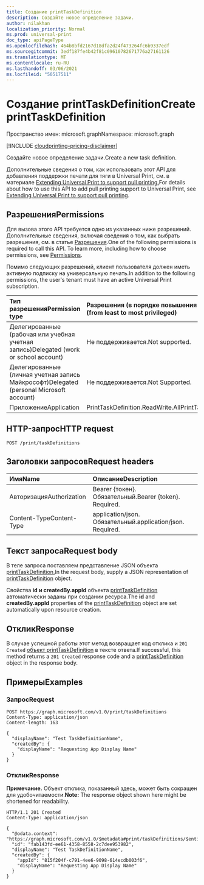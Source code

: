 ```yaml
---
title: Создание printTaskDefinition
description: Создайте новое определение задачи.
author: nilakhan
localization_priority: Normal
ms.prod: universal-print
doc_type: apiPageType
ms.openlocfilehash: 464b8bfd2167d18dfa2d24f473264fc6b9337edf
ms.sourcegitcommit: 3edf187fe4b42f81c09610782671776a27161126
ms.translationtype: MT
ms.contentlocale: ru-RU
ms.lasthandoff: 03/06/2021
ms.locfileid: "50517511"
---
```

# <a name="create-printtaskdefinition"></a><span data-ttu-id="33910-103">Создание printTaskDefinition</span><span class="sxs-lookup"><span data-stu-id="33910-103">Create printTaskDefinition</span></span>
<span data-ttu-id="33910-104">Пространство имен: microsoft.graph</span><span class="sxs-lookup"><span data-stu-id="33910-104">Namespace: microsoft.graph</span></span>

[!INCLUDE [cloudprinting-pricing-disclaimer](../../includes/cloudprinting-pricing-disclaimer.md)]

<span data-ttu-id="33910-105">Создайте новое определение задачи.</span><span class="sxs-lookup"><span data-stu-id="33910-105">Create a new task definition.</span></span>

<span data-ttu-id="33910-106">Дополнительные сведения о том, как использовать этот API для добавления поддержки печати для тяги в Universal Print, см. в материале [Extending Universal Print to support pull printing.](/graph/universal-print-concept-overview#extending-universal-print-to-support-pull-printing)</span><span class="sxs-lookup"><span data-stu-id="33910-106">For details about how to use this API to add pull printing support to Universal Print, see [Extending Universal Print to support pull printing](/graph/universal-print-concept-overview#extending-universal-print-to-support-pull-printing).</span></span>

## <a name="permissions"></a><span data-ttu-id="33910-107">Разрешения</span><span class="sxs-lookup"><span data-stu-id="33910-107">Permissions</span></span>
<span data-ttu-id="33910-p101">Для вызова этого API требуется одно из указанных ниже разрешений. Дополнительные сведения, включая сведения о том, как выбрать разрешения, см. в статье [Разрешения](/graph/permissions-reference).</span><span class="sxs-lookup"><span data-stu-id="33910-p101">One of the following permissions is required to call this API. To learn more, including how to choose permissions, see [Permissions](/graph/permissions-reference).</span></span>

<span data-ttu-id="33910-110">Помимо следующих разрешений, клиент пользователя должен иметь активную подписку на универсальную печать.</span><span class="sxs-lookup"><span data-stu-id="33910-110">In addition to the following permissions, the user's tenant must have an active Universal Print subscription.</span></span>

|<span data-ttu-id="33910-111">Тип разрешения</span><span class="sxs-lookup"><span data-stu-id="33910-111">Permission type</span></span> | <span data-ttu-id="33910-112">Разрешения (в порядке повышения привилегий)</span><span class="sxs-lookup"><span data-stu-id="33910-112">Permissions (from least to most privileged)</span></span> |
|:---------------|:--------------------------------------------|
|<span data-ttu-id="33910-113">Делегированные (рабочая или учебная учетная запись)</span><span class="sxs-lookup"><span data-stu-id="33910-113">Delegated (work or school account)</span></span>| <span data-ttu-id="33910-114">Не поддерживается.</span><span class="sxs-lookup"><span data-stu-id="33910-114">Not supported.</span></span> |
|<span data-ttu-id="33910-115">Делегированные (личная учетная запись Майкрософт)</span><span class="sxs-lookup"><span data-stu-id="33910-115">Delegated (personal Microsoft account)</span></span>|<span data-ttu-id="33910-116">Не поддерживается.</span><span class="sxs-lookup"><span data-stu-id="33910-116">Not Supported.</span></span>|
|<span data-ttu-id="33910-117">Приложение</span><span class="sxs-lookup"><span data-stu-id="33910-117">Application</span></span>| <span data-ttu-id="33910-118">PrintTaskDefinition.ReadWrite.All</span><span class="sxs-lookup"><span data-stu-id="33910-118">PrintTaskDefinition.ReadWrite.All</span></span> |

## <a name="http-request"></a><span data-ttu-id="33910-119">HTTP-запрос</span><span class="sxs-lookup"><span data-stu-id="33910-119">HTTP request</span></span>

<!-- {
  "blockType": "ignored"
}
-->
``` http
POST /print/taskDefinitions
```

## <a name="request-headers"></a><span data-ttu-id="33910-120">Заголовки запросов</span><span class="sxs-lookup"><span data-stu-id="33910-120">Request headers</span></span>
|<span data-ttu-id="33910-121">Имя</span><span class="sxs-lookup"><span data-stu-id="33910-121">Name</span></span>|<span data-ttu-id="33910-122">Описание</span><span class="sxs-lookup"><span data-stu-id="33910-122">Description</span></span>|
|:---|:---|
|<span data-ttu-id="33910-123">Авторизация</span><span class="sxs-lookup"><span data-stu-id="33910-123">Authorization</span></span>|<span data-ttu-id="33910-p102">Bearer {токен}. Обязательный.</span><span class="sxs-lookup"><span data-stu-id="33910-p102">Bearer {token}. Required.</span></span>|
|<span data-ttu-id="33910-126">Content-Type</span><span class="sxs-lookup"><span data-stu-id="33910-126">Content-Type</span></span>|<span data-ttu-id="33910-p103">application/json. Обязательный.</span><span class="sxs-lookup"><span data-stu-id="33910-p103">application/json. Required.</span></span>|

## <a name="request-body"></a><span data-ttu-id="33910-129">Текст запроса</span><span class="sxs-lookup"><span data-stu-id="33910-129">Request body</span></span>
<span data-ttu-id="33910-130">В теле запроса поставляем представление JSON объекта [printTaskDefinition.](../resources/printtaskdefinition.md)</span><span class="sxs-lookup"><span data-stu-id="33910-130">In the request body, supply a JSON representation of [printTaskDefinition](../resources/printtaskdefinition.md) object.</span></span>

<span data-ttu-id="33910-131">Свойства **id** **и createdBy.appId** объекта [printTaskDefinition](../resources/printtaskdefinition.md) автоматически заданы при создании ресурса.</span><span class="sxs-lookup"><span data-stu-id="33910-131">The **id** and **createdBy.appId** properties of the [printTaskDefinition](../resources/printtaskdefinition.md) object are set automatically upon resource creation.</span></span>

## <a name="response"></a><span data-ttu-id="33910-132">Отклик</span><span class="sxs-lookup"><span data-stu-id="33910-132">Response</span></span>

<span data-ttu-id="33910-133">В случае успешной работы этот метод возвращает код отклика и `201 Created` [объект printTaskDefinition](../resources/printtaskdefinition.md) в тексте ответа.</span><span class="sxs-lookup"><span data-stu-id="33910-133">If successful, this method returns a `201 Created` response code and a [printTaskDefinition](../resources/printtaskdefinition.md) object in the response body.</span></span>

## <a name="examples"></a><span data-ttu-id="33910-134">Примеры</span><span class="sxs-lookup"><span data-stu-id="33910-134">Examples</span></span>

### <a name="request"></a><span data-ttu-id="33910-135">Запрос</span><span class="sxs-lookup"><span data-stu-id="33910-135">Request</span></span>
<!-- {
  "blockType": "request",
  "name": "create_printtaskdefinition_from_"
}
-->
``` http
POST https://graph.microsoft.com/v1.0/print/taskDefinitions
Content-Type: application/json
Content-length: 163

{
  "displayName": "Test TaskDefinitionName",
  "createdBy": {
    "displayName": "Requesting App Display Name"
  }
}
```


### <a name="response"></a><span data-ttu-id="33910-136">Отклик</span><span class="sxs-lookup"><span data-stu-id="33910-136">Response</span></span>
<span data-ttu-id="33910-137">**Примечание.** Объект отклика, показанный здесь, может быть сокращен для удобочитаемости.</span><span class="sxs-lookup"><span data-stu-id="33910-137">**Note:** The response object shown here might be shortened for readability.</span></span>
<!-- {
  "blockType": "response",
  "truncated": true,
  "@odata.type": "microsoft.graph.printTaskDefinition"
}
-->
``` http
HTTP/1.1 201 Created
Content-Type: application/json

{
  "@odata.context": "https://graph.microsoft.com/v1.0/$metadata#print/taskDefinitions/$entity",
  "id": "fab143fd-ee61-4358-8558-2c7dee953982",
  "displayName": "Test TaskDefinitionName",
  "createdBy": {
    "appId": "815f204f-c791-4ee6-9098-614ecdb003f6",
    "displayName": "Requesting App Display Name"
  }
}
```

